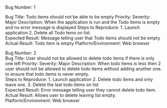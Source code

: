 Bug Number:	1


Bug Title: Todo items should not be able to be empty
Priority: 
Severity: Major
Description: When the application is run and the Todo items is empty and no error message is displayed
Steps to Reproduce: 1. Launch application 
		    2. Delete all Todo tems on list.		
Expected Result: Message telling user that Todo items should not be empty
Actual Result: Todo item is empty
Platform/Environment: Web browser
	       						
Bug Number: 2	
Bug Title: User should not be allowed to delete todo items if there is only one left
Priority: 
Severity: Major	
Description: When todo items is less then 2 user should not be allowed to delete todo items without adding another one. to ensure that todo items is never empty.	
Steps to Reproduce: 1. Launch application 
		    2. Delete todo items and only leave one. 
		    3. Delete the last todo items on list	
Expected Result: Error message telling user they cannot delete todo item.	
Actual Result: Allows user to delete leaving list empty.	
Platform/Environment: Web browser	
									
